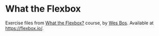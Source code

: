 # What the Flexbox

Exercise files from [What the Flexbox?](https://flexbox.io/) course, by [Wes Bos](https://github.com/wesbos). Available at https://flexbox.io/.
